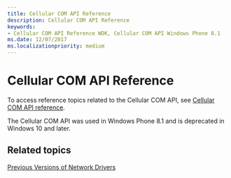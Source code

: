 ```yaml
---
title: Cellular COM API Reference
description: Cellular COM API Reference
keywords:
- Cellular COM API Reference WDK, Cellular COM API Windows Phone 8.1
ms.date: 12/07/2017
ms.localizationpriority: medium
---
```


# Cellular COM API Reference

To access reference topics related to the Cellular COM API, see [Cellular COM API reference](/previous-versions/windows/hardware/cellular/dn946508(v=vs.85)). 

The Cellular COM API was used in Windows Phone 8.1 and is deprecated in Windows 10 and later.

## Related topics

[Previous Versions of Network Drivers](network-drivers-prior-to-windows-vista.md)
